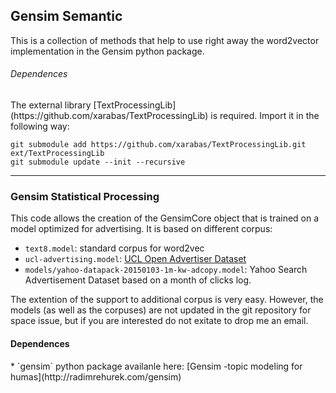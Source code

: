 <h2>Gensim Semantic</h2>

This is a collection of methods that help to use right away the word2vector implementation in the Gensim python package.

<h6>Dependences</h6>
The external library [TextProcessingLib](https://github.com/xarabas/TextProcessingLib) is required. Import it in the following way:

```
git submodule add https://github.com/xarabas/TextProcessingLib.git ext/TextProcessingLib
git submodule update --init --recursive
```

------------
<h3>Gensim Statistical Processing</h3>

This code allows the creation of the GensimCore object that is trained on a model optimized for advertising. It is based on different corpus:
* `text8.model`: standard corpus for word2vec
* `ucl-advertising.model`: [UCL Open Advertiser Dataset](https://code.google.com/p/open-advertising-dataset/)
* `models/yahoo-datapack-20150103-1m-kw-adcopy.model`: Yahoo Search Advertisement Dataset based on a month of clicks log.

The extention of the support to additional corpus is very easy. 
However, the models (as well as the corpuses) are not updated in the git repository for space issue, but if you are interested do not exitate to drop me an email.


<h4>Dependences</h4>
* `gensim` python package availanle here: [Gensim -topic modeling for humas](http://radimrehurek.com/gensim) 

